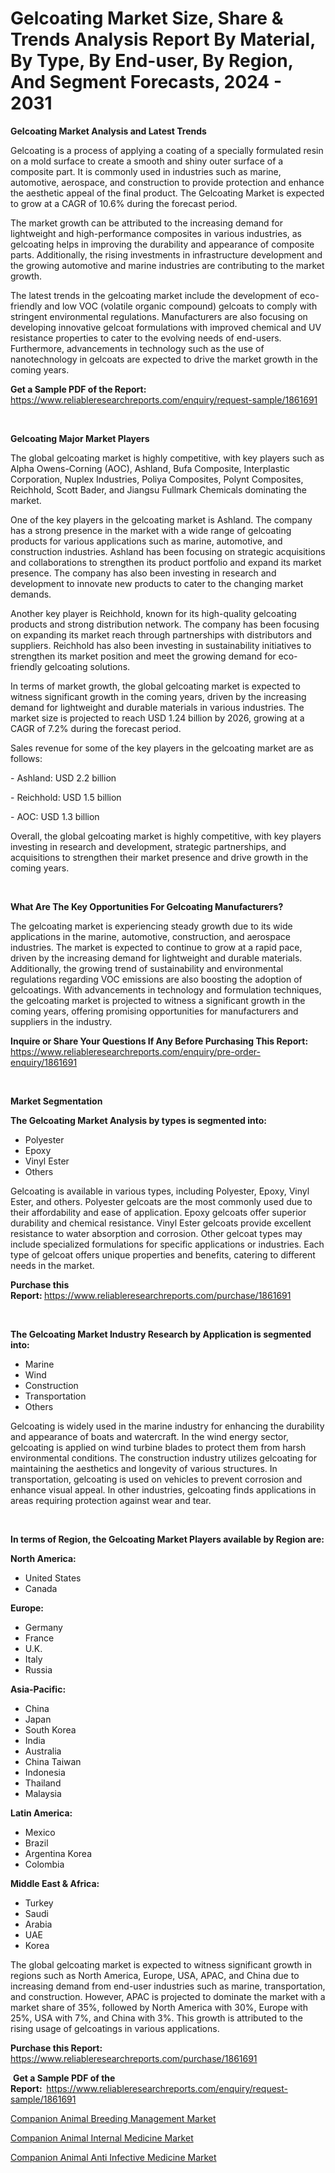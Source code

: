 <p><h1>Gelcoating Market Size, Share & Trends Analysis Report By Material, By Type, By End-user, By Region, And Segment Forecasts, 2024 - 2031</h1></p><p><strong>Gelcoating Market Analysis and Latest Trends</strong></p>
<p><p>Gelcoating is a process of applying a coating of a specially formulated resin on a mold surface to create a smooth and shiny outer surface of a composite part. It is commonly used in industries such as marine, automotive, aerospace, and construction to provide protection and enhance the aesthetic appeal of the final product. The Gelcoating Market is expected to grow at a CAGR of 10.6% during the forecast period. </p><p>The market growth can be attributed to the increasing demand for lightweight and high-performance composites in various industries, as gelcoating helps in improving the durability and appearance of composite parts. Additionally, the rising investments in infrastructure development and the growing automotive and marine industries are contributing to the market growth. </p><p>The latest trends in the gelcoating market include the development of eco-friendly and low VOC (volatile organic compound) gelcoats to comply with stringent environmental regulations. Manufacturers are also focusing on developing innovative gelcoat formulations with improved chemical and UV resistance properties to cater to the evolving needs of end-users. Furthermore, advancements in technology such as the use of nanotechnology in gelcoats are expected to drive the market growth in the coming years.</p></p>
<p><strong>Get a Sample PDF of the Report:&nbsp;</strong> <a href="https://www.reliableresearchreports.com/enquiry/request-sample/1861691">https://www.reliableresearchreports.com/enquiry/request-sample/1861691</a></p>
<p>&nbsp;</p>
<p><strong>Gelcoating Major Market Players</strong></p>
<p><p>The global gelcoating market is highly competitive, with key players such as Alpha Owens-Corning (AOC), Ashland, Bufa Composite, Interplastic Corporation, Nuplex Industries, Poliya Composites, Polynt Composites, Reichhold, Scott Bader, and Jiangsu Fullmark Chemicals dominating the market. </p><p>One of the key players in the gelcoating market is Ashland. The company has a strong presence in the market with a wide range of gelcoating products for various applications such as marine, automotive, and construction industries. Ashland has been focusing on strategic acquisitions and collaborations to strengthen its product portfolio and expand its market presence. The company has also been investing in research and development to innovate new products to cater to the changing market demands.</p><p>Another key player is Reichhold, known for its high-quality gelcoating products and strong distribution network. The company has been focusing on expanding its market reach through partnerships with distributors and suppliers. Reichhold has also been investing in sustainability initiatives to strengthen its market position and meet the growing demand for eco-friendly gelcoating solutions.</p><p>In terms of market growth, the global gelcoating market is expected to witness significant growth in the coming years, driven by the increasing demand for lightweight and durable materials in various industries. The market size is projected to reach USD 1.24 billion by 2026, growing at a CAGR of 7.2% during the forecast period.</p><p>Sales revenue for some of the key players in the gelcoating market are as follows:</p><p>- Ashland: USD 2.2 billion</p><p>- Reichhold: USD 1.5 billion</p><p>- AOC: USD 1.3 billion</p><p>Overall, the global gelcoating market is highly competitive, with key players investing in research and development, strategic partnerships, and acquisitions to strengthen their market presence and drive growth in the coming years.</p></p>
<p>&nbsp;</p>
<p><strong>What Are The Key Opportunities For Gelcoating Manufacturers?</strong></p>
<p><p>The gelcoating market is experiencing steady growth due to its wide applications in the marine, automotive, construction, and aerospace industries. The market is expected to continue to grow at a rapid pace, driven by the increasing demand for lightweight and durable materials. Additionally, the growing trend of sustainability and environmental regulations regarding VOC emissions are also boosting the adoption of gelcoatings. With advancements in technology and formulation techniques, the gelcoating market is projected to witness a significant growth in the coming years, offering promising opportunities for manufacturers and suppliers in the industry.</p></p>
<p><strong>Inquire or Share Your Questions If Any Before Purchasing This Report:</strong> <a href="https://www.reliableresearchreports.com/enquiry/pre-order-enquiry/1861691">https://www.reliableresearchreports.com/enquiry/pre-order-enquiry/1861691</a></p>
<p>&nbsp;</p>
<p><strong>Market Segmentation</strong></p>
<p><strong>The Gelcoating Market Analysis by types is segmented into:</strong></p>
<p><ul><li>Polyester</li><li>Epoxy</li><li>Vinyl Ester</li><li>Others</li></ul></p>
<p><p>Gelcoating is available in various types, including Polyester, Epoxy, Vinyl Ester, and others. Polyester gelcoats are the most commonly used due to their affordability and ease of application. Epoxy gelcoats offer superior durability and chemical resistance. Vinyl Ester gelcoats provide excellent resistance to water absorption and corrosion. Other gelcoat types may include specialized formulations for specific applications or industries. Each type of gelcoat offers unique properties and benefits, catering to different needs in the market.</p></p>
<p><strong>Purchase this Report:&nbsp;</strong><a href="https://www.reliableresearchreports.com/purchase/1861691">https://www.reliableresearchreports.com/purchase/1861691</a></p>
<p>&nbsp;</p>
<p><strong>The Gelcoating Market Industry Research by Application is segmented into:</strong></p>
<p><ul><li>Marine</li><li>Wind</li><li>Construction</li><li>Transportation</li><li>Others</li></ul></p>
<p><p>Gelcoating is widely used in the marine industry for enhancing the durability and appearance of boats and watercraft. In the wind energy sector, gelcoating is applied on wind turbine blades to protect them from harsh environmental conditions. The construction industry utilizes gelcoating for maintaining the aesthetics and longevity of various structures. In transportation, gelcoating is used on vehicles to prevent corrosion and enhance visual appeal. In other industries, gelcoating finds applications in areas requiring protection against wear and tear.</p></p>
<p>&nbsp;</p>
<p><strong>In terms of Region, the Gelcoating Market Players available by Region are:</strong></p>
<p>
    <p> <strong> North America: </strong>
        <ul>
            <li>United States</li>
            <li>Canada</li>
        </ul>
        </p> 
    <p> <strong> Europe: </strong>
        <ul>
            <li>Germany</li>
            <li>France</li>
            <li>U.K.</li>
            <li>Italy</li>
            <li>Russia</li>
        </ul>
        </p> 
    <p> <strong> Asia-Pacific: </strong>
        <ul>
            <li>China</li>
            <li>Japan</li>
            <li>South Korea</li>
            <li>India</li>
            <li>Australia</li>
            <li>China Taiwan</li>
            <li>Indonesia</li>
            <li>Thailand</li>
            <li>Malaysia</li>
        </ul>
        </p> 
    <p> <strong> Latin America: </strong>
        <ul>
            <li>Mexico</li>
            <li>Brazil</li>
            <li>Argentina Korea</li>
            <li>Colombia</li>
        </ul>
        </p> 
    <p> <strong> Middle East & Africa: </strong>
        <ul>
            <li>Turkey</li>
            <li>Saudi</li>
            <li>Arabia</li>
            <li>UAE</li>
            <li>Korea</li>
        </ul>
    </p>
    </p>
<p><p>The global gelcoating market is expected to witness significant growth in regions such as North America, Europe, USA, APAC, and China due to increasing demand from end-user industries such as marine, transportation, and construction. However, APAC is projected to dominate the market with a market share of 35%, followed by North America with 30%, Europe with 25%, USA with 7%, and China with 3%. This growth is attributed to the rising usage of gelcoatings in various applications.</p></p>
<p><strong>Purchase this Report: </strong><a href="https://www.reliableresearchreports.com/purchase/1861691">https://www.reliableresearchreports.com/purchase/1861691</a></p>
<p>&nbsp;<strong>Get a Sample PDF of the Report:&nbsp;&nbsp;</strong><a href="https://www.reliableresearchreports.com/enquiry/request-sample/1861691">https://www.reliableresearchreports.com/enquiry/request-sample/1861691</a></p>
<p><strong></strong></p>
<p><p><a href="https://view.publitas.com/reportprime-1/companion-animal-breeding-management-market-research-report-reveals-the-latest-trends-and-opportunities-of-this-market-for-period-from-2023-2030/">Companion Animal Breeding Management Market</a></p><p><a href="https://view.publitas.com/reportprime-1/companion-animal-internal-medicine-market-provides-detailed-segmentation-of-this-market-based-on-type-application-and-region-and-forecast-for-the-period-from-2023-2030/">Companion Animal Internal Medicine Market</a></p><p><a href="https://view.publitas.com/reportprime-1/companion-animal-anti-infective-medicine-market-research-report-forecasted-for-period-from-2023-2030-by-market-type-market-application-and-region/">Companion Animal Anti Infective Medicine Market</a></p></p>